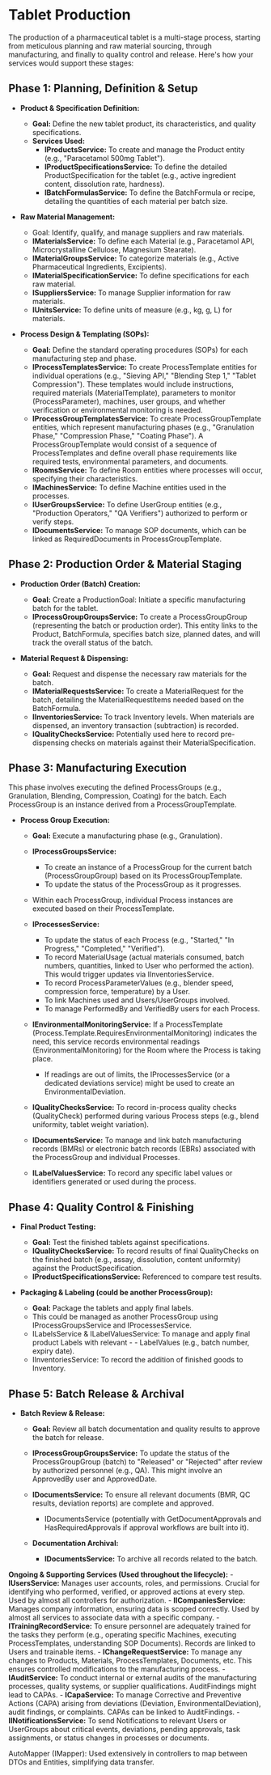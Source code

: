 # Tablet Production

The production of a pharmaceutical tablet is a multi-stage process, starting from meticulous planning and raw material sourcing, through manufacturing, and finally to quality control and release. Here's how your services would support these stages:

## __Phase 1: Planning, Definition & Setup__

- __Product & Specification Definition:__

    - __Goal:__ Define the new tablet product, its characteristics, and quality specifications.
    - __Services Used:__
        - __IProductsService:__ To create and manage the Product entity (e.g., "Paracetamol 500mg Tablet").
        - __IProductSpecificationsService:__ To define the detailed ProductSpecification for the tablet (e.g., active ingredient content, dissolution rate, hardness).
        - __IBatchFormulasService:__ To define the BatchFormula or recipe, detailing the quantities of each material per batch size.

- __Raw Material Management:__

    - Goal: Identify, qualify, and manage suppliers and raw materials.
    - __IMaterialsService:__ To define each Material (e.g., Paracetamol API, Microcrystalline Cellulose,    Magnesium Stearate).
    - __IMaterialGroupsService:__ To categorize materials (e.g., Active Pharmaceutical Ingredients, Excipients).
    - __IMaterialSpecificationService:__ To define specifications for each raw material.
    - __ISuppliersService:__ To manage Supplier information for raw materials.
    - __IUnitsService:__ To define units of measure (e.g., kg, g, L) for materials.

- __Process Design & Templating (SOPs):__

    - __Goal:__ Define the standard operating procedures (SOPs) for each manufacturing step and phase.
    - __IProcessTemplatesService:__ To create ProcessTemplate entities for individual operations (e.g., "Sieving API," "Blending Step 1," "Tablet Compression"). These templates would include instructions, required materials (MaterialTemplate), parameters to monitor (ProcessParameter), machines, user groups, and whether verification or environmental monitoring is needed.
    - __IProcessGroupTemplatesService:__ To create ProcessGroupTemplate entities, which represent manufacturing phases (e.g., "Granulation Phase," "Compression Phase," "Coating Phase"). A ProcessGroupTemplate would consist of a sequence of ProcessTemplates and define overall phase requirements like required tests, environmental parameters, and documents.
    - __IRoomsService:__ To define Room entities where processes will occur, specifying their characteristics.
    - __IMachinesService:__ To define Machine entities used in the processes.
    - __IUserGroupsService:__ To define UserGroup entities (e.g., "Production Operators," "QA Verifiers") authorized to perform or verify steps.
    - __IDocumentsService:__ To manage SOP documents, which can be linked as RequiredDocuments in ProcessGroupTemplate.

## __Phase 2: Production Order & Material Staging__

- __Production Order (Batch) Creation:__

    - __Goal:__ Create a ProductionGoal: Initiate a specific manufacturing batch for the tablet.
    - __IProcessGroupGroupsService:__ To create a ProcessGroupGroup (representing the batch or production order). This entity links to the Product, BatchFormula, specifies batch size, planned dates, and will track the overall status of the batch.

- __Material Request & Dispensing:__

    - __Goal:__ Request and dispense the necessary raw materials for the batch.
    - __IMaterialRequestsService:__ To create a MaterialRequest for the batch, detailing the MaterialRequestItems needed based on the BatchFormula.
    - __IInventoriesService:__ To track Inventory levels. When materials are dispensed, an inventory transaction (subtraction) is recorded.
    - __IQualityChecksService:__ Potentially used here to record pre-dispensing checks on materials against their MaterialSpecification.

## __Phase 3: Manufacturing Execution__

This phase involves executing the defined ProcessGroups (e.g., Granulation, Blending, Compression, Coating) for the batch. Each ProcessGroup is an instance derived from a ProcessGroupTemplate.

- __Process Group Execution:__
    - __Goal:__ Execute a manufacturing phase (e.g., Granulation).
    - __IProcessGroupsService:__
        - To create an instance of a ProcessGroup for the current batch (ProcessGroupGroup) based on its ProcessGroupTemplate.
        - To update the status of the ProcessGroup as it progresses.
    - Within each ProcessGroup, individual Process instances are executed based on their ProcessTemplate.
    - __IProcessesService:__
        - To update the status of each Process (e.g., "Started," "In Progress," "Completed," "Verified").
        - To record MaterialUsage (actual materials consumed, batch numbers, quantities, linked to User who performed the action). This would trigger updates via IInventoriesService.
        - To record ProcessParameterValues (e.g., blender speed, compression force, temperature) by a User.
        - To link Machines used and Users/UserGroups involved.
        - To manage PerformedBy and VerifiedBy users for each Process.

    - __IEnvironmentalMonitoringService:__ If a ProcessTemplate (Process.Template.RequiresEnvironmentalMonitoring) indicates the need, this service records environmental readings (EnvironmentalMonitoring) for the Room where the Process is taking place.
        - If readings are out of limits, the IProcessesService (or a dedicated deviations service) might be used to create an EnvironmentalDeviation.
    - __IQualityChecksService:__ To record in-process quality checks (QualityCheck) performed during various Process steps (e.g., blend uniformity, tablet weight variation).
    - __IDocumentsService:__ To manage and link batch manufacturing records (BMRs) or electronic batch records (EBRs) associated with the ProcessGroup and individual Processes.
    - __ILabelValuesService:__ To record any specific label values or identifiers generated or used during the process.

## __Phase 4: Quality Control & Finishing__

- __Final Product Testing:__

    - __Goal:__ Test the finished tablets against specifications.
    - __IQualityChecksService:__ To record results of final QualityChecks on the finished batch (e.g., assay, dissolution, content uniformity) against the ProductSpecification.
    - __IProductSpecificationsService:__ Referenced to compare test results.

- __Packaging & Labeling (could be another ProcessGroup):__

    - __Goal:__ Package the tablets and apply final labels.
    - This could be managed as another ProcessGroup using IProcessGroupsService and IProcessesService.
    - ILabelsService & ILabelValuesService: To manage and apply final product Labels with relevant -  - LabelValues (e.g., batch number, expiry date).
    - IInventoriesService: To record the addition of finished goods to Inventory.

## __Phase 5: Batch Release & Archival__

- __Batch Review & Release:__

    - __Goal:__ Review all batch documentation and quality results to approve the batch for release.
    - __IProcessGroupGroupsService:__ To update the status of the ProcessGroupGroup (batch) to "Released" or "Rejected" after review by authorized personnel (e.g., QA). This might involve an ApprovedBy user and ApprovedDate.
    - __IDocumentsService:__ To ensure all relevant documents (BMR, QC results, deviation reports) are complete and approved.
        - IDocumentsService (potentially with GetDocumentApprovals and HasRequiredApprovals if approval workflows are built into it).
    - __Documentation Archival:__

        - __IDocumentsService:__ To archive all records related to the batch.

__Ongoing & Supporting Services (Used throughout the lifecycle):__ 
    - __IUsersService:__ Manages user accounts, roles, and permissions. Crucial for identifying who performed, verified, or approved actions at every step. Used by almost all controllers for authorization.
    - __IICompaniesService:__ Manages company information, ensuring data is scoped correctly. Used by almost all services to associate data with a specific company.
    - __ITrainingRecordService:__ To ensure personnel are adequately trained for the tasks they perform (e.g., operating specific Machines, executing ProcessTemplates, understanding SOP Documents). Records are linked to Users and trainable items.
    - __IChangeRequestService:__ To manage any changes to Products, Materials, ProcessTemplates, Documents, etc. This ensures controlled modifications to the manufacturing process.
    - __IAuditService:__ To conduct internal or external audits of the manufacturing processes, quality systems, or supplier qualifications. AuditFindings might lead to CAPAs.
    - __ICapaService:__ To manage Corrective and Preventive Actions (CAPA) arising from deviations (Deviation, EnvironmentalDeviation), audit findings, or complaints. CAPAs can be linked to AuditFindings.
    - __IINotificationsService:__ To send Notifications to relevant Users or UserGroups about critical events, deviations, pending approvals, task assignments, or status changes in processes or documents.
    
AutoMapper (IMapper): Used extensively in controllers to map between DTOs and Entities, simplifying data transfer.
